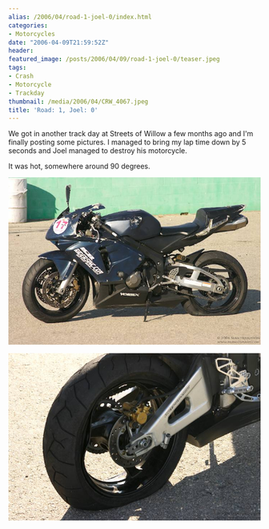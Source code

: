 ```yaml
---
alias: /2006/04/road-1-joel-0/index.html
categories:
- Motorcycles
date: "2006-04-09T21:59:52Z"
header:
featured_image: /posts/2006/04/09/road-1-joel-0/teaser.jpeg
tags:
- Crash
- Motorcycle
- Trackday
thumbnail: /media/2006/04/CRW_4067.jpeg
title: 'Road: 1, Joel: 0'
---
```

We got in another track day at Streets of Willow a few months ago and I'm finally posting some pictures.  I managed to bring my lap time down by 5 seconds and Joel managed to destroy his motorcycle.

It was hot, somewhere around 90 degrees.

![](CRW_4078.jpeg)

![](CRW_4067.jpeg)

